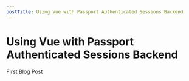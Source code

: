 ```yaml
---
postTitle: Using Vue with Passport Authenticated Sessions Backend
---
```

# Using Vue with Passport Authenticated Sessions Backend

First Blog Post